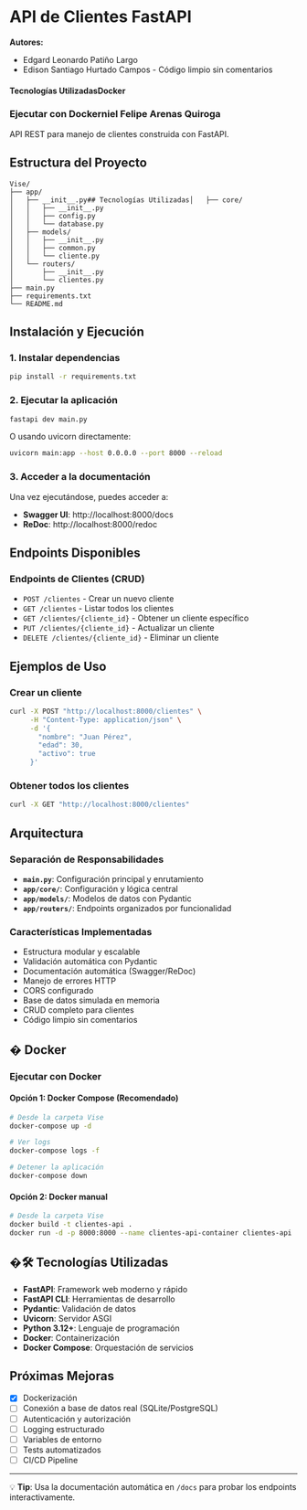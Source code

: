 # API de Clientes FastAPI

**Autores:**
- Edgard Leonardo Patiño Largo
- Edison Santiago Hurtado Campos  - Código limpio sin comentarios

#### Tecnologías UtilizadasDocker

### Ejecutar con Dockerniel Felipe Arenas Quiroga

API REST para manejo de clientes construida con FastAPI.

## Estructura del Proyecto

```
Vise/
├── app/
│   ├── __init__.py## Tecnologías Utilizadas│   ├── core/
│   │   ├── __init__.py
│   │   ├── config.py
│   │   └── database.py
│   ├── models/
│   │   ├── __init__.py
│   │   ├── common.py
│   │   └── cliente.py
│   └── routers/
│       ├── __init__.py
│       └── clientes.py
├── main.py
├── requirements.txt
└── README.md
```

## Instalación y Ejecución

### 1. Instalar dependencias

```bash
pip install -r requirements.txt
```

### 2. Ejecutar la aplicación

```bash
fastapi dev main.py
```

O usando uvicorn directamente:

```bash
uvicorn main:app --host 0.0.0.0 --port 8000 --reload
```

### 3. Acceder a la documentación

Una vez ejecutándose, puedes acceder a:

- **Swagger UI**: http://localhost:8000/docs
- **ReDoc**: http://localhost:8000/redoc

## Endpoints Disponibles

### Endpoints de Clientes (CRUD)

- `POST /clientes` - Crear un nuevo cliente
- `GET /clientes` - Listar todos los clientes
- `GET /clientes/{cliente_id}` - Obtener un cliente específico
- `PUT /clientes/{cliente_id}` - Actualizar un cliente
- `DELETE /clientes/{cliente_id}` - Eliminar un cliente

## Ejemplos de Uso

### Crear un cliente

```bash
curl -X POST "http://localhost:8000/clientes" \
     -H "Content-Type: application/json" \
     -d '{
       "nombre": "Juan Pérez",
       "edad": 30,
       "activo": true
     }'
```

### Obtener todos los clientes

```bash
curl -X GET "http://localhost:8000/clientes"
```

## Arquitectura

### Separación de Responsabilidades

- **`main.py`**: Configuración principal y enrutamiento
- **`app/core/`**: Configuración y lógica central
- **`app/models/`**: Modelos de datos con Pydantic
- **`app/routers/`**: Endpoints organizados por funcionalidad

### Características Implementadas

- Estructura modular y escalable
- Validación automática con Pydantic
- Documentación automática (Swagger/ReDoc)
- Manejo de errores HTTP
- CORS configurado
- Base de datos simulada en memoria
- CRUD completo para clientes
- Código limpio sin comentarios

## � Docker

### Ejecutar con Docker

#### Opción 1: Docker Compose (Recomendado)

```bash
# Desde la carpeta Vise
docker-compose up -d

# Ver logs
docker-compose logs -f

# Detener la aplicación
docker-compose down
```

#### Opción 2: Docker manual

```bash
# Desde la carpeta Vise
docker build -t clientes-api .
docker run -d -p 8000:8000 --name clientes-api-container clientes-api
```



## �🛠️ Tecnologías Utilizadas

- **FastAPI**: Framework web moderno y rápido
- **FastAPI CLI**: Herramientas de desarrollo
- **Pydantic**: Validación de datos
- **Uvicorn**: Servidor ASGI
- **Python 3.12+**: Lenguaje de programación
- **Docker**: Containerización
- **Docker Compose**: Orquestación de servicios

## Próximas Mejoras

- [x] Dockerización
- [ ] Conexión a base de datos real (SQLite/PostgreSQL)
- [ ] Autenticación y autorización
- [ ] Logging estructurado
- [ ] Variables de entorno
- [ ] Tests automatizados
- [ ] CI/CD Pipeline

---

💡 **Tip**: Usa la documentación automática en `/docs` para probar los endpoints interactivamente.